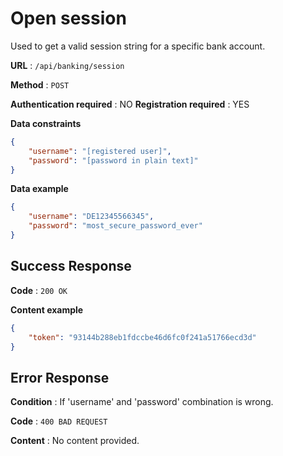 # Open session

Used to get a valid session string for a specific bank account.

**URL** : `/api/banking/session`

**Method** : `POST`

**Authentication required** : NO
**Registration required** : YES

**Data constraints**

```json
{
    "username": "[registered user]",
    "password": "[password in plain text]"
}
```

**Data example**

```json
{
    "username": "DE12345566345",
    "password": "most_secure_password_ever"
}
```

## Success Response

**Code** : `200 OK`

**Content example**

```json
{
    "token": "93144b288eb1fdccbe46d6fc0f241a51766ecd3d"
}
```

## Error Response

**Condition** : If 'username' and 'password' combination is wrong.

**Code** : `400 BAD REQUEST`

**Content** : No content provided.